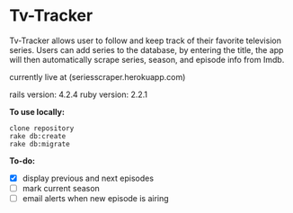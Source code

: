 # Tv-Tracker

Tv-Tracker allows user to follow and keep track of their favorite television series. Users can add series to the database, by entering the title, the app will then automatically scrape series, season, and episode info from Imdb.

currently live at (seriesscraper.herokuapp.com)

rails version: 4.2.4 ruby version: 2.2.1

**To use locally:** 
```
clone repository
rake db:create
rake db:migrate
```

**To-do:**
- [x] display previous and next episodes
- [ ] mark current season
- [ ] email alerts when new episode is airing